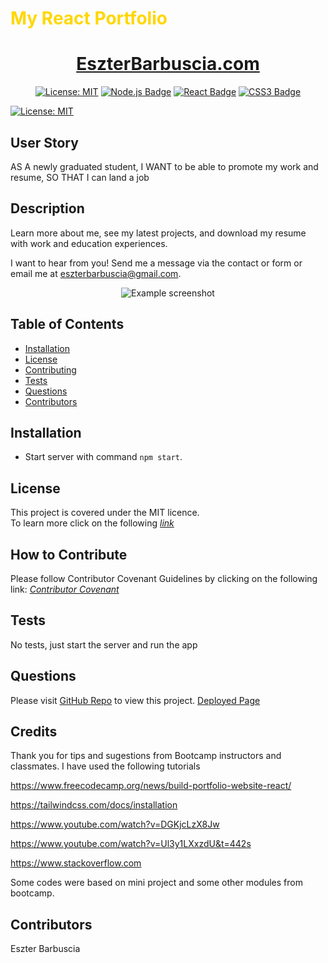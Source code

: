 # <span style="color:gold">My React Portfolio</span>
<div align="center">
  
  # [EszterBarbuscia.com](https://eszterbarbuscia.com/)
    
  <a href="">[![License: MIT](https://img.shields.io/badge/License-MIT-yellow.svg)](https://opensource.org/licenses/MIT)</a>
  <a href="">[![Node.js Badge](https://img.shields.io/badge/Node.js-393?logo=nodedotjs&logoColor=fff&style=flat)](https://nodejs.org/en)</a>
  <a href=""> [![React Badge](https://img.shields.io/badge/React-61DAFB?logo=react&logoColor=000&style=flat)](https://react.dev/)</a>
  <a href=""> ![CSS3 Badge](https://img.shields.io/badge/CSS3-1572B6?logo=css3&logoColor=fff&style=flat)</a>
  
</div>

[![License: MIT](https://img.shields.io/badge/License-MIT-yellow.svg)](https://opensource.org/licenses/MIT)
  
## User Story

AS A newly graduated student, I WANT to be able to promote my work and resume, SO THAT I can land a job


## Description 
Learn more about me, see my latest projects, and download my resume with work and education experiences. 

I want to hear from you! Send me a message via the contact or form or email me at eszterbarbuscia@gmail.com. 

<div align="center">

![Example screenshot](./src/assets/Screenshot%202023-08-28%20at%207.19.29%20PM.png)

</div>

## Table of Contents
* [Installation](#installation)
* [License](#license)
* [Contributing](#contributing)
* [Tests](#tests)
* [Questions](#questions)
* [Contributors](#contributors)
  
## Installation 

* Start server with command `npm start`.

## License
This project is covered under the MIT licence.  
To learn more click on the following *[link](https://opensource.org/licenses/MIT)*

## How to Contribute 
Please follow Contributor Covenant Guidelines by clicking on the following link: 
*[Contributor Covenant](https://www.contributor-covenant.org/)*

## Tests
No tests, just start the server and run the app 

## Questions
Please visit [GitHub Repo](https://github.com/Esztergb/portfolio) to view this project.
[Deployed Page](https://sweet-raindrop-b2daf8.netlify.app/)

##  Credits
Thank you for tips and sugestions from Bootcamp instructors and classmates. I have used the following tutorials 

https://www.freecodecamp.org/news/build-portfolio-website-react/

https://tailwindcss.com/docs/installation

https://www.youtube.com/watch?v=DGKjcLzX8Jw

https://www.youtube.com/watch?v=Ul3y1LXxzdU&t=442s

https://www.stackoverflow.com 

Some codes were based on mini project and some other modules from bootcamp. 

## Contributors

Eszter Barbuscia 

